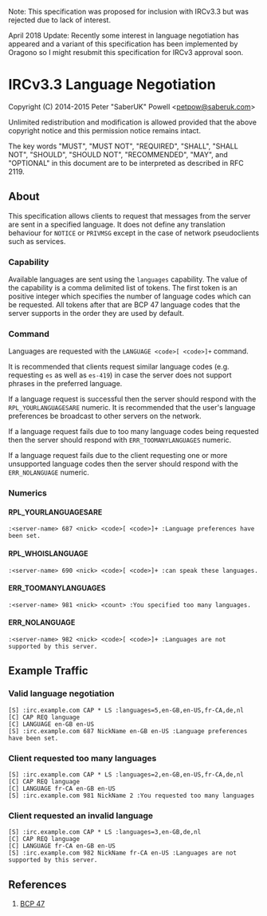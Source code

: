 Note: This specification was proposed for inclusion with IRCv3.3 but was
rejected due to lack of interest.

April 2018 Update: Recently some interest in language negotiation has appeared
and a variant of this specification has been implemented by Oragono so I might
resubmit this specification for IRCv3 approval soon.

# IRCv3.3 Language Negotiation

Copyright (C) 2014-2015 Peter "SaberUK" Powell &lt;petpow@saberuk.com&gt;

Unlimited redistribution and modification is allowed provided that the above
copyright notice and this permission notice remains intact.

The key words "MUST", "MUST NOT", "REQUIRED", "SHALL", "SHALL NOT", "SHOULD",
"SHOULD NOT", "RECOMMENDED",  "MAY", and "OPTIONAL" in this document are to be
interpreted as described in RFC 2119.


## About

This specification allows clients to request that messages from the server are
sent in a specified language. It does not define any translation behaviour for
`NOTICE` or `PRIVMSG` except in the case of network pseudoclients such as
services.

### Capability

Available languages are sent using the `languages` capability. The value of the
capability is a comma delimited list of tokens. The first token is an positive
integer which specifies the number of language codes which can be requested.
All tokens after that are BCP 47 language codes that the server supports in the
order they are used by default.

### Command

Languages are requested with the `LANGUAGE <code>[ <code>]+` command.

It is recommended that clients request similar language codes (e.g. requesting
`es` as well as `es-419`) in case the server does not support phrases in the
preferred language.

If a language request is successful then the server should respond with the
`RPL_YOURLANGUAGESARE` numeric. It is recommended that the user's language
preferences be broadcast to other servers on the network.

If a language request fails due to too many language codes being requested then
the server should respond with `ERR_TOOMANYLANGUAGES` numeric.

If a language request fails due to the client requesting one or more
unsupported language codes then the server should respond with the
`ERR_NOLANGUAGE` numeric.

### Numerics

#### RPL_YOURLANGUAGESARE

`:<server-name> 687 <nick> <code>[ <code>]+ :Language preferences have been set.`

#### RPL_WHOISLANGUAGE

`:<server-name> 690 <nick> <code>[ <code>]+ :can speak these languages.`

#### ERR_TOOMANYLANGUAGES

`:<server-name> 981 <nick> <count> :You specified too many languages.`

#### ERR_NOLANGUAGE

`:<server-name> 982 <nick> <code>[ <code>]+ :Languages are not supported by this server.`

## Example Traffic

### Valid language negotiation

    [S] :irc.example.com CAP * LS :languages=5,en-GB,en-US,fr-CA,de,nl
    [C] CAP REQ language
    [C] LANGUAGE en-GB en-US
    [S] :irc.example.com 687 NickName en-GB en-US :Language preferences have been set.

### Client requested too many languages

    [S] :irc.example.com CAP * LS :languages=2,en-GB,en-US,fr-CA,de,nl
    [C] CAP REQ language
    [C] LANGUAGE fr-CA en-GB en-US
    [S] :irc.example.com 981 NickName 2 :You requested too many languages


### Client requested an invalid language

    [S] :irc.example.com CAP * LS :languages=3,en-GB,de,nl
    [C] CAP REQ language
    [C] LANGUAGE fr-CA en-GB en-US
    [S] :irc.example.com 982 NickName fr-CA en-US :Languages are not supported by this server.

## References

1. [BCP 47](http://tools.ietf.org/rfc/bcp/bcp47.txt)
